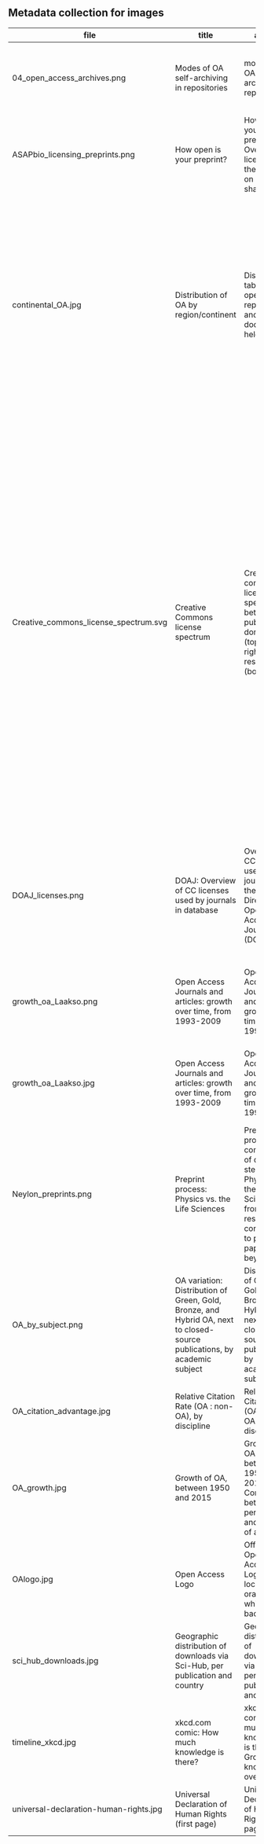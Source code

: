 ## Metadata collection for images


file | title | alt text | caption
--- | --- | --- | --- |
04_open_access_archives.png  | Modes of OA self-archiving in repositories | modes of OA self-archiving in repositories  | Schematic visualization of different modes to self-archive documents open access
ASAPbio_licensing_preprints.png | How open is your preprint? | How open is your preprint? Overview of licenses and their impact on open sharing  | How open is your preprint? Overview of licenses and their impact on open sharing
continental_OA.jpg  | Distribution of OA by region/continent | Distribution table of open access repositories and documents held  | Distribution table of open access repositories and documents held, sorted by geographic region / continent (Europe, North America, Australasia, Asia, South America, Africa, Caribbean, Central America, Unknown)
Creative_commons_license_spectrum.svg  | Creative Commons license spectrum | Creative commons license spectrum between public domain (top) and all rights reserved (bottom) | Creative commons license spectrum between public domain (top) and all rights reserved (bottom). Left side indicates the use-cases allowed, right side the license components. The dark green area indicates Free Cultural Works compatible licenses, the two green areas compatibility with the Remix culture. The bright green area alone can be seen as similar to the "fair use" concept, and the yellow area to the "freeware" concept.
DOAJ_licenses.png | DOAJ: Overview of CC licenses used by journals in database | Overview of CC licenses used by journals in the Directory of Open Access Journals (DOAJ)  | Directory of Open Access Journals (DOAJ): Overview of Creative Commons licenses used by journals, in thousands per license | Directory of Open Access Journals (DOAJ): Overview of Creative Commons licenses used by journals, in thousands per license
growth_oa_Laakso.png | Open Access Journals and articles: growth over time, from 1993-2009 | Open Access Journals and articles: growth over time, from 1993-2009 | Open Access Journals and articles: growth over time, between 1993-2009
growth_oa_Laakso.jpg | Open Access Journals and articles: growth over time, from 1993-2009 | Open Access Journals and articles: growth over time, from 1993-2009 | Open Access Journals and articles: growth over time, between 1993-2009
Neylon_preprints.png | Preprint process: Physics vs. the Life Sciences | Preprint process: comparison of different steps in Physics and the Life Sciences, from original research contribution to published paper and beyond | Preprint process: comparison of different steps in Physics and the Life Sciences from original research contribution to published paper and beyond
OA_by_subject.png | OA variation: Distribution of Green, Gold, Bronze, and Hybrid OA, next to closed-source publications, by academic subject | Distribution of Green, Gold, Bronze, and Hybrid OA, next to closed-source publications, by academic subject | Distribution of Green, Gold, Bronze, and Hybrid OA, next to closed-source publications, by academic subject
OA_citation_advantage.jpg | Relative Citation Rate (OA : non-OA), by discipline | Relative Citation Rate (OA : non-OA), by discipline | Relative Citation Rate (OA : non-OA), by discipline
OA_growth.jpg  | Growth of OA, between 1950 and 2015 | Growth of OA, between 1950 and 2015. Comparison between percentage and total no. of articles  | Growth of OA, between 1950 and 2015. Comparison between percentage and total no. of articles
OAlogo.jpg  | Open Access Logo | Official Open Access Logo: open lock in orange on white background  | Official Open Access Logo
sci_hub_downloads.jpg  | Geographic distribution of downloads via Sci-Hub, per publication and country | Geographic distribution of downloads via Sci-Hub, per publication and country | Geographic distribution of downloads via Sci-Hub, per publication and country
timeline_xkcd.jpg  | xkcd.com comic: How much knowledge is there? | xkcd.com comic: How much knowledge is there? Growth of knowledge over time | xkcd.com comic: How much knowledge is there? Growth of knowledge over time
universal-declaration-human-rights.jpg  | Universal Declaration of Human Rights (first page) | Universal Declaration of Human Rights (first page) | Universal Declaration of Human Rights (first page)
